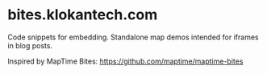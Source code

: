 # bites.klokantech.com
Code snippets for embedding. Standalone map demos intended for iframes in blog posts.

Inspired by MapTime Bites:
https://github.com/maptime/maptime-bites
